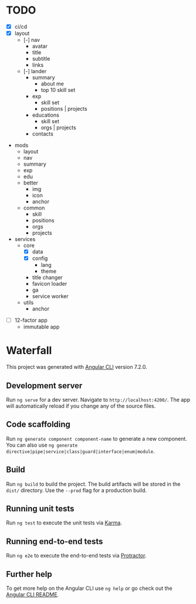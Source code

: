 # TODO

- [x] ci/cd
- [x] layout
  - [-] nav
    - avatar
    - title
    - subtitle
    - links
  - [-] lander
    - summary
      - about me
      - top 10 skill set
    - exp
      - skill set
      - positions | projects
    - educations
      - skill set
      - orgs | projects
    - contacts
- mods
  - layout
  - nav
  - summary
  - exp
  - edu
  - better
    - img
    - icon
    - anchor
  - common
    - skill
    - positions
    - orgs
    - projects
- services
  - core
    - [x] data
    - [x] config
      - lang
      - theme
    - title changer
    - favicon loader
    - ga
    - service worker
  - utils
    - anchor
- [ ] 12-factor app
  - immutable app

# Waterfall

This project was generated with [Angular CLI](https://github.com/angular/angular-cli) version 7.2.0.

## Development server

Run `ng serve` for a dev server. Navigate to `http://localhost:4200/`. The app will automatically reload if you change any of the source files.

## Code scaffolding

Run `ng generate component component-name` to generate a new component. You can also use `ng generate directive|pipe|service|class|guard|interface|enum|module`.

## Build

Run `ng build` to build the project. The build artifacts will be stored in the `dist/` directory. Use the `--prod` flag for a production build.

## Running unit tests

Run `ng test` to execute the unit tests via [Karma](https://karma-runner.github.io).

## Running end-to-end tests

Run `ng e2e` to execute the end-to-end tests via [Protractor](http://www.protractortest.org/).

## Further help

To get more help on the Angular CLI use `ng help` or go check out the [Angular CLI README](https://github.com/angular/angular-cli/blob/master/README.md).

